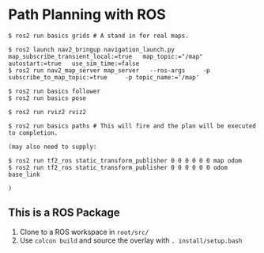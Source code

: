 # Path Planning with ROS

```
$ ros2 run basics grids # A stand in for real maps.

$ ros2 launch nav2_bringup navigation_launch.py   map_subscribe_transient_local:=true   map_topic:="/map"   autostart:=true   use_sim_time:=false
$ ros2 run nav2_map_server map_server   --ros-args     -p subscribe_to_map_topic:=true     -p topic_name:='/map'

$ ros2 run basics follower
$ ros2 run basics pose

$ ros2 run rviz2 rviz2

$ ros2 run basics paths # This will fire and the plan will be executed to completion.

(may also need to supply:

$ ros2 run tf2_ros static_transform_publisher 0 0 0 0 0 0 map odom
$ ros2 run tf2_ros static_transform_publisher 0 0 0 0 0 0 odom base_link

)
```

## This is a ROS Package
1. Clone to a ROS workspace in `root/src/`
2. Use `colcon build` and source the overlay with `. install/setup.bash`

